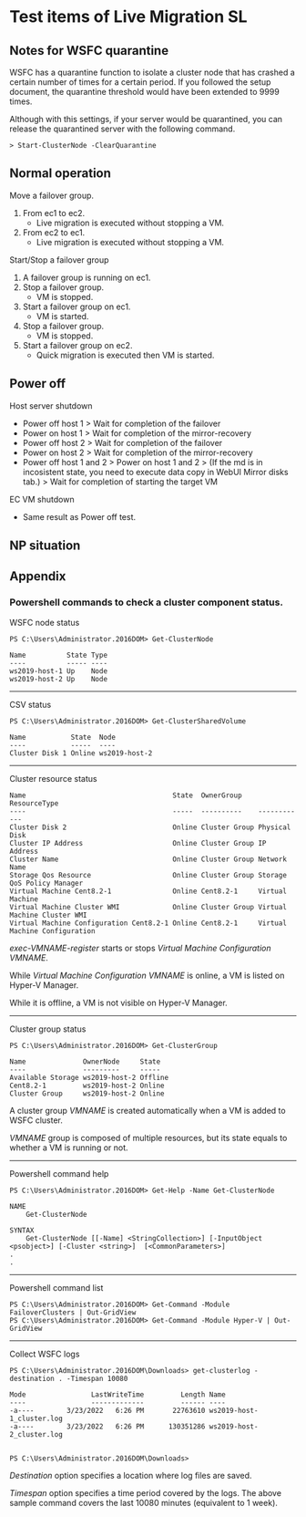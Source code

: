 # Test items of Live Migration SL

## Notes for WSFC quarantine

WSFC has a quarantine function to isolate a cluster node that has crashed a certain number of times for a certain period. If you followed the setup document, the quarantine threshold would have been extended to 9999 times.

Although with this settings, if your server would be quarantined, you can release the quarantined server with the following command.

```
> Start-ClusterNode -ClearQuarantine
```

## Normal operation

Move a failover group.
1. From ec1 to ec2.
    - Live migration is executed without stopping a VM.
1. From ec2 to ec1.
    - Live migration is executed without stopping a VM.
       
Start/Stop a failover group
1. A failover group is running on ec1.
1. Stop a failover group.
    - VM is stopped.
1. Start a failover group on ec1.
    - VM is started.
1. Stop a failover group.
    - VM is stopped.
1. Start a failover group on ec2.
	- Quick migration is executed then VM is started.

## Power off

Host server shutdown
- Power off host 1 > Wait for completion of the failover
- Power on host 1 > Wait for completion of the mirror-recovery
- Power off host 2 > Wait for completion of the failover
- Power on host 2 > Wait for completion of the mirror-recovery
- Power off host 1 and 2 > Power on host 1 and 2 > (If the md is in incosistent state, you need to execute data copy in WebUI Mirror disks tab.) > Wait for completion of starting the target VM

EC VM shutdown
- Same result as Power off test.

## NP situation


## Appendix

### Powershell commands to check a cluster component status.

WSFC node status
```
PS C:\Users\Administrator.2016DOM> Get-ClusterNode

Name          State Type
----          ----- ----
ws2019-host-1 Up    Node
ws2019-host-2 Up    Node
```
---
CSV status
```
PS C:\Users\Administrator.2016DOM> Get-ClusterSharedVolume

Name           State  Node
----           -----  ----
Cluster Disk 1 Online ws2019-host-2
```
---
Cluster resource status
```
Name                                    State  OwnerGroup    ResourceType
----                                    -----  ----------    ------------
Cluster Disk 2                          Online Cluster Group Physical Disk
Cluster IP Address                      Online Cluster Group IP Address
Cluster Name                            Online Cluster Group Network Name
Storage Qos Resource                    Online Cluster Group Storage QoS Policy Manager
Virtual Machine Cent8.2-1               Online Cent8.2-1     Virtual Machine
Virtual Machine Cluster WMI             Online Cluster Group Virtual Machine Cluster WMI
Virtual Machine Configuration Cent8.2-1 Online Cent8.2-1     Virtual Machine Configuration
```
*exec-VMNAME-register* starts or stops *Virtual Machine Configuration VMNAME*.

While *Virtual Machine Configuration VMNAME* is online, a VM is listed on Hyper-V Manager.

While it is offline, a VM is not visible on Hyper-V Manager.

---
Cluster group status
```
PS C:\Users\Administrator.2016DOM> Get-ClusterGroup

Name              OwnerNode     State
----              ---------     -----
Available Storage ws2019-host-2 Offline
Cent8.2-1         ws2019-host-2 Online
Cluster Group     ws2019-host-2 Online
```
A cluster group *VMNAME* is created automatically when a VM is added to WSFC cluster.

*VMNAME* group is composed of multiple resources, but its state equals to whether a VM is running or not.

---
Powershell command help
```
PS C:\Users\Administrator.2016DOM> Get-Help -Name Get-ClusterNode

NAME
    Get-ClusterNode

SYNTAX
    Get-ClusterNode [[-Name] <StringCollection>] [-InputObject <psobject>] [-Cluster <string>]  [<CommonParameters>]
.
.
```
---
Powershell command list
```
PS C:\Users\Administrator.2016DOM> Get-Command -Module FailoverClusters | Out-GridView
PS C:\Users\Administrator.2016DOM> Get-Command -Module Hyper-V | Out-GridView
```

---
Collect WSFC logs
```
PS C:\Users\Administrator.2016DOM\Downloads> get-clusterlog -destination . -Timespan 10080

Mode                LastWriteTime         Length Name
----                -------------         ------ ----
-a----        3/23/2022   6:26 PM       22763610 ws2019-host-1_cluster.log
-a----        3/23/2022   6:26 PM      130351286 ws2019-host-2_cluster.log


PS C:\Users\Administrator.2016DOM\Downloads>
```
*Destination* option specifies a location where log files are saved.

*Timespan* option specifies a time period covered by the logs. The above sample command covers the last 10080 minutes (equivalent to 1 week).
